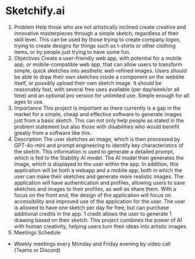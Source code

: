 # Sketchify.ai

1. Problem
Help those who are not artistically inclined create creative and innovative masterpieces
through a simple sketch, regardless of their skill level. This can be used by those trying to create
company logos, trying to create designs for things such as t-shirts or other clothing items, or by
people just trying to have some fun.
2. Objectives
Create a user-friendly web app, with potential for a mobile app, or mobile-compatible
web app, that can allow users to transform simple, quick sketches into aesthetic well-refined
images. Users should be able to draw their own sketches inside a component on the website
itself, or possibly upload their own sketch image. It should be reasonably fast, with several free
uses available (per day/week/or all time) and an optional pro version for unlimited use. Simple
enough for all ages to use.
3. Importance
This project is important as there currently is a gap in the market for a simple, cheap and
effective software to generate images just from a basic sketch. This can not only help people as
stated in the problem statement but also those with disabilities who would benefit greatly from a
software like this.
4. Description
The user sketches an image, which is then processed by GPT-4o-mini and prompt
engineering to identify key characteristics of the sketch. This information is used to generate a
detailed prompt, which is fed to the Stability AI model. The AI model then generates the image,
which is displayed to the user within the app.
In addition, this application will be both a webapp and a mobile app, both in which the
user can make their sketches and generate more realistic images. The application will have
authentication and profiles, allowing users to save sketches and images to their profiles, as well
as share them. With a focus on the front end, the design of the application will focus on
accessibility and improved use of the application for the user. The user is allowed to have one
sketch per day for free, but can purchase additional credits in the app. 1 credit allows the user to
generate 1 drawing based on their sketch.
This project combines the power of AI with human creativity, helping users turn their
ideas into artistic images.
5. Meetings Schedule
- Weekly meetings every Monday and Friday evening by video call (Teams or Discord)
